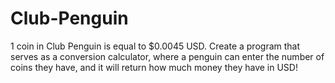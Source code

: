 # Club-Penguin
1 coin in Club Penguin is equal to $0.0045 USD. Create a program that serves as a conversion calculator, where a penguin can enter the number of coins they have, and it will return how much money they have in USD!
